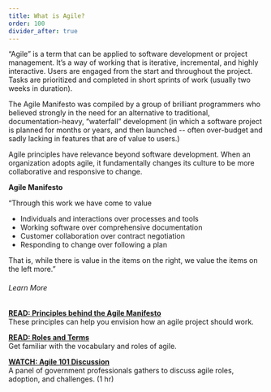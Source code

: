 ```yaml
---
title: What is Agile?
order: 100
divider_after: true
---
```


“Agile” is a term that can be applied to software development or project management. It’s a way of working that is iterative, incremental, and highly interactive. Users are engaged from the start and throughout the project. Tasks are prioritized and completed in short sprints of work (usually two weeks in duration). 

The Agile Manifesto was compiled by a group of brilliant programmers who believed strongly in the need for an alternative to traditional, documentation-heavy, “waterfall” development (in which a software project is planned for months or years, and then launched -- often over-budget and sadly lacking in features that are of value to users.)

Agile principles have relevance beyond software development. When an organization adopts agile, it fundamentally changes its culture to be more collaborative and responsive to change. 

__Agile Manifesto__

“Through this work we have come to value

- Individuals and interactions over processes and tools 
- Working software over comprehensive documentation 
- Customer collaboration over contract negotiation 
- Responding to change over following a plan

That is, while there is value in the items on the right, we value the items on the left more.”

###### Learn More

[__READ: Principles behind the Agile Manifesto__](http://agilemanifesto.org/principles.html)  
These principles can help you envision how an agile project should work.

[__READ: Roles and Terms__](http://www.agilegovleaders.org/general-resources/agile-terms/)  
Get familiar with the vocabulary and roles of agile.

[__WATCH: Agile 101 Discussion__](https://www.youtube.com/watch?v=BJ7QzG33DK0&index=1&list=PL6vVv5oPHplQ8BElUYxyKdrVWuh7rNMRu)  
A panel of government professionals gathers to discuss agile roles, adoption, and challenges. (1 hr)

